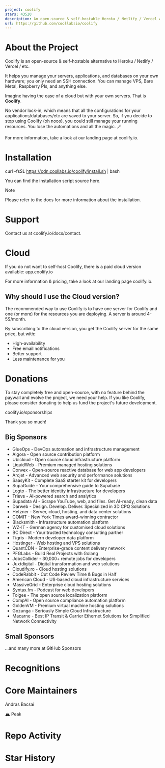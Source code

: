 ```yaml
---
project: coolify
stars: 43520
description: An open-source & self-hostable Heroku / Netlify / Vercel alternative.
url: https://github.com/coollabsio/coolify
---
```


About the Project
=================

Coolify is an open-source & self-hostable alternative to Heroku / Netlify / Vercel / etc.

It helps you manage your servers, applications, and databases on your own hardware; you only need an SSH connection. You can manage VPS, Bare Metal, Raspberry PIs, and anything else.

Imagine having the ease of a cloud but with your own servers. That is **Coolify**.

No vendor lock-in, which means that all the configurations for your applications/databases/etc are saved to your server. So, if you decide to stop using Coolify (oh nooo), you could still manage your running resources. You lose the automations and all the magic. 🪄️

For more information, take a look at our landing page at coolify.io.

Installation
============

curl -fsSL https://cdn.coollabs.io/coolify/install.sh | bash

You can find the installation script source here.

Note

Please refer to the docs for more information about the installation.

Support
=======

Contact us at coolify.io/docs/contact.

Cloud
=====

If you do not want to self-host Coolify, there is a paid cloud version available: app.coolify.io

For more information & pricing, take a look at our landing page coolify.io.

Why should I use the Cloud version?
-----------------------------------

The recommended way to use Coolify is to have one server for Coolify and one (or more) for the resources you are deploying. A server is around 4-5$/month.

By subscribing to the cloud version, you get the Coolify server for the same price, but with:

-   High-availability
-   Free email notifications
-   Better support
-   Less maintenance for you

Donations
=========

To stay completely free and open-source, with no feature behind the paywall and evolve the project, we need your help. If you like Coolify, please consider donating to help us fund the project's future development.

coolify.io/sponsorships

Thank you so much!

Big Sponsors
------------

-   GlueOps - DevOps automation and infrastructure management
-   Algora - Open source contribution platform
-   Ubicloud - Open source cloud infrastructure platform
-   LiquidWeb - Premium managed hosting solutions
-   Convex - Open-source reactive database for web app developers
-   Arcjet - Advanced web security and performance solutions
-   SaasyKit - Complete SaaS starter kit for developers
-   SupaGuide - Your comprehensive guide to Supabase
-   Logto - The better identity infrastructure for developers
-   Trieve - AI-powered search and analytics
-   Supadata AI - Scrape YouTube, web, and files. Get AI-ready, clean data
-   Darweb - Design. Develop. Deliver. Specialized in 3D CPQ Solutions
-   Hetzner - Server, cloud, hosting, and data center solutions
-   COMIT - New York Times award–winning contractor
-   Blacksmith - Infrastructure automation platform
-   WZ-IT - German agency for customised cloud solutions
-   BC Direct - Your trusted technology consulting partner
-   Tigris - Modern developer data platform
-   Hostinger - Web hosting and VPS solutions
-   QuantCDN - Enterprise-grade content delivery network
-   PFGLabs - Build Real Projects with Golang
-   JobsCollider - 30,000+ remote jobs for developers
-   Juxtdigital - Digital transformation and web solutions
-   Cloudify.ro - Cloud hosting solutions
-   CodeRabbit - Cut Code Review Time & Bugs in Half
-   American Cloud - US-based cloud infrastructure services
-   MassiveGrid - Enterprise cloud hosting solutions
-   Syntax.fm - Podcast for web developers
-   Tolgee - The open source localization platform
-   CompAI - Open source compliance automation platform
-   GoldenVM - Premium virtual machine hosting solutions
-   Gozunga - Seriously Simple Cloud Infrastructure
-   Macarne - Best IP Transit & Carrier Ethernet Solutions for Simplified Network Connectivity

Small Sponsors
--------------

...and many more at GitHub Sponsors

Recognitions
============

Core Maintainers
================

Andras Bacsai

🏔️ Peak

Repo Activity
=============

Star History
============
